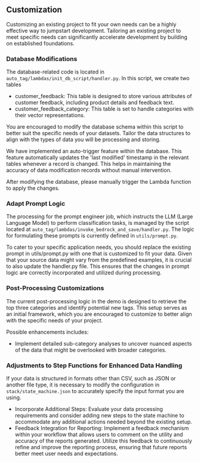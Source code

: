 ## Customization

Customizing an existing project to fit your own needs can be a highly effective way to jumpstart development. Tailoring an existing project to meet specific needs can significantly accelerate development by building on established foundations.


### Database Modifications

The database-related code is located in `auto_tag/lambdas/init_db_script/handler.py`. In this script, we create two tables

- customer_feedback: This table is designed to store various attributes of customer feedback, including product details and feedback text. 
- customer_feedback_category: This table is set to handle categories with their vector representations.


You are encouraged to modify the database schema within this script to better suit the specific needs of your datasets. Tailor the data structures to align with the types of data you will be processing and storing.

We have implemented an auto-trigger feature within the database. This feature automatically updates the 'last modified' timestamp in the relevant tables whenever a record is changed. This helps in maintaining the accuracy of data modification records without manual intervention.


After modifying the database, please manually trigger the Lambda function to apply the changes.


### Adapt Prompt Logic

The processing for the prompt engineer job, which instructs the LLM (Large Language Model) to perform classification tasks, is managed by the script located at `auto_tag/lambdas/invoke_bedrock_and_save/handler.py`. The logic for formulating these prompts is currently defined in `utils/prompt.py`.

To cater to your specific application needs, you should replace the existing prompt in utils/prompt.py with one that is customized to fit your data. Given that your source data might vary from the predefined examples, it is crucial to also update the handler.py file. This ensures that the changes in prompt logic are correctly incorporated and utilized during processing.

### Post-Processing Customizations

The current post-processing logic in the demo is designed to retrieve the top three categories and identify potential new tags. This setup serves as an initial framework, which you are encouraged to customize to better align with the specific needs of your project.

Possible enhancements includes:
- Implement detailed sub-category analyses to uncover nuanced aspects of the data that might be overlooked with broader categories.



### Adjustments to Step Functions for Enhanced Data Handling

If your data is structured in formats other than CSV, such as JSON or another file type, it is necessary to modify the configuration in `stack/state_machine.json` to accurately specify the input format you are using.

- Incorporate Additional Steps: Evaluate your data processing requirements and consider adding new steps to the state machine to accommodate any additional actions needed beyond the existing setup.
- Feedback Integration for Reporting: Implement a feedback mechanism within your workflow that allows users to comment on the utility and accuracy of the reports generated.
Utilize this feedback to continuously refine and improve the reporting process, ensuring that future reports better meet user needs and expectations.



